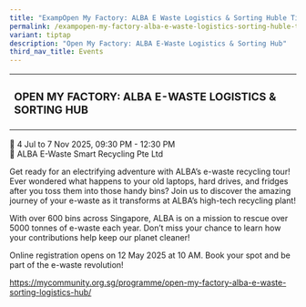 ```yaml
---
title: "ExampOpen My Factory: ALBA E Waste Logistics & Sorting Huble Title"
permalink: /exampopen-my-factory-alba-e-waste-logistics-sorting-huble-title/
variant: tiptap
description: "Open My Factory: ALBA E-Waste Logistics & Sorting Hub"
third_nav_title: Events
---
```

<table style="minWidth: 25px">
<colgroup>
<col>
</colgroup>
<tbody>
<tr>
<td rowspan="1" colspan="1">
<h3>OPEN MY FACTORY: ALBA E-WASTE LOGISTICS &amp; SORTING HUB </h3>
</td>
</tr>
</tbody>
</table>
<p>📆 4 Jul to 7 Nov 2025, 09:30 PM - 12:30 PM&nbsp;
<br>📍 ALBA E-Waste Smart Recycling Pte Ltd</p>
<p></p>
<p>Get ready for an electrifying adventure with ALBA’s e-waste recycling
tour! Ever wondered what happens to your old laptops, hard drives, and
fridges after you toss them into those handy bins? Join us to discover
the amazing journey of your e-waste as it transforms at ALBA’s high-tech
recycling plant!</p>
<p>With over 600 bins across Singapore, ALBA is on a mission to rescue over
5000 tonnes of e-waste each year. Don’t miss your chance to learn how your
contributions help keep our planet cleaner!</p>
<p>Online registration opens on 12 May 2025 at 10 AM. Book your spot and
be part of the e-waste revolution!</p>
<p><a href="https://mycommunity.org.sg/programme/open-my-factory-alba-e-waste-sorting-logistics-hub/" rel="noopener noreferrer nofollow" target="_blank">https://mycommunity.org.sg/programme/open-my-factory-alba-e-waste-sorting-logistics-hub/</a>
</p>
<p></p>
